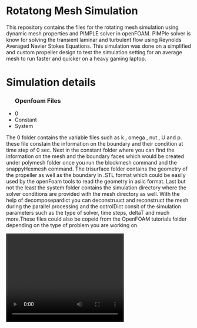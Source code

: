 # Rotatong Mesh Simulation
This repository contains the files for the rotating mesh simulation using dynamic mesh properties and PIMPLE solver in openFOAM. PIMPle solver is know for solving the transient laminar and turbulent flow using Reynolds Averaged Navier Stokes Equations. This simulation was done on a simplified and custom propeller design to test the simulation setting for an average mesh to run faster and quicker on a heavy gaming laptop. 

<h1>Simulation details</h1>
<ul><h3>Openfoam Files</h3>
<li> 0 </li>
<li> Constant </li>
<li> System </li>
</ul>


<p align=justified> The 0 folder contains the variable files such as k , omega , nut , U and p. these file constain the information on the boundary and their condition at time step of 0 sec. Next in the constant folder where you can find the information on the mesh and the boundary faces which would be created under polymesh folder once you run the blockmesh command and the snappyHexmesh command. The trisurface folder contains the geometry of the propeller as well as the boundary in .STL format which could be easily used by the openFoam tools to read the geometry in asiic format. Last but not the least the system folder contains the simulation directory where the solver conditions are provided with the mesh directory as well. With the help of decomposepardict you can deconstruuct and reconstruct the mesh during the parallel processing and the cotrolDict consit of the simulation parameters such as the type of solver, time steps, deltaT and much more.These files could also be copeid from the OpenFOAM tutorials folder depending on the type of problem you are working on.</p>
 
 <video width="320" height="240" controls>
      <source src=”one.avi” type=video/avi>
 </video>

